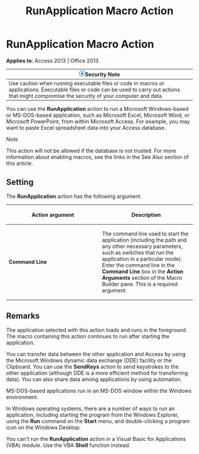 ﻿---
title: RunApplication Macro Action
TOCTitle: RunApplication Macro Action
ms:assetid: 29967e6e-c441-b115-3ee6-2299b8a3bc25
ms:mtpsurl: https://msdn.microsoft.com/en-us/library/Ff192038(v=office.15)
ms:contentKeyID: 48543885
ms.date: 09/18/2015
mtps_version: v=office.15
f1_keywords:
- vbaac10.chm93359
f1_categories:
- Office.Version=v15
---

# RunApplication Macro Action


**Applies to**: Access 2013 | Office 2013

<table>
<thead>
<tr class="header">
<th><img src="media/access-alert-security.gif" title="Security note" alt="Security note" /><strong>Security Note</strong></th>
</tr>
</thead>
<tbody>
<tr class="odd">
<td>Use caution when running executable files or code in macros or applications. Executable files or code can be used to carry out actions that might compromise the security of your computer and data.</td>
</tr>
</tbody>
</table>


You can use the **RunApplication** action to run a Microsoft Windows-based or MS-DOS-based application, such as Microsoft Excel, Microsoft Word, or Microsoft PowerPoint, from within Microsoft Access. For example, you may want to paste Excel spreadsheet data into your Access database.


> [!NOTE]
> <P>This action will not be allowed if the database is not trusted. For more information about enabling macros, see the links in the See Also section of this article.</P>



## Setting

The **RunApplication** action has the following argument.

<table>
<colgroup>
<col style="width: 50%" />
<col style="width: 50%" />
</colgroup>
<thead>
<tr class="header">
<th><p>Action argument</p></th>
<th><p>Description</p></th>
</tr>
</thead>
<tbody>
<tr class="odd">
<td><p><strong>Command Line</strong></p></td>
<td><p>The command line used to start the application (including the path and any other necessary parameters, such as switches that run the application in a particular mode). Enter the command line in the <strong>Command Line</strong> box in the <strong>Action Arguments</strong> section of the Macro Builder pane. This is a required argument.</p></td>
</tr>
</tbody>
</table>


## Remarks

The application selected with this action loads and runs in the foreground. The macro containing this action continues to run after starting the application.

You can transfer data between the other application and Access by using the Microsoft Windows dynamic data exchange (DDE) facility or the Clipboard. You can use the **SendKeys** action to send keystrokes to the other application (although DDE is a more efficient method for transferring data). You can also share data among applications by using automation.

MS-DOS-based applications run in an MS-DOS window within the Windows environment.

In Windows operating systems, there are a number of ways to run an application, including starting the program from the Windows Explorer, using the **Run** command on the **Start** menu, and double-clicking a program icon on the Windows Desktop.

You can't run the **RunApplication** action in a Visual Basic for Applications (VBA) module. Use the VBA **Shell** function instead.

